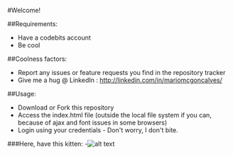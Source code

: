 #Welcome!

##Requirements:
* Have a codebits account
* Be cool

##Coolness factors:
* Report any issues or feature requests you find in the repository tracker
* Give me a hug @ LinkedIn : http://linkedin.com/in/mariomcgoncalves/

##Usage:
* Download or Fork this repository
* Access the index.html file (outside the local file system if you can, because of ajax and font issues in some browsers)
* Login using your credentials - Don't worry, I don't bite.

###Here, have this kitten:
-![alt text](http://i.imgur.com/WWLYo.gif "Frustrated cat can't believe this is the 12th time he's clicked on an auto-linked README.md URL")